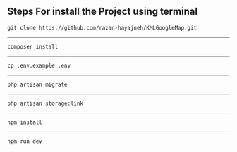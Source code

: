 
## Steps For install the Project using terminal 

    git clone https://github.com/razan-hayajneh/KMLGoogleMap.git
--------------------------------------------------------------------
    composer install
--------------------------------------------------------------------
    cp .env.example .env
--------------------------------------------------------------------
    php artisan migrate
--------------------------------------------------------------------
    php artisan storage:link
--------------------------------------------------------------------
    npm install
--------------------------------------------------------------------
    npm run dev

